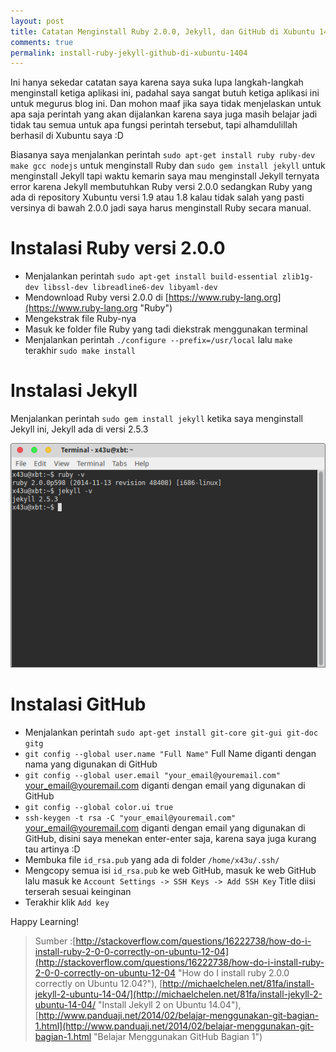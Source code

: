 ```yaml
---
layout: post
title: Catatan Menginstall Ruby 2.0.0, Jekyll, dan GitHub di Xubuntu 14.04
comments: true
permalink: install-ruby-jekyll-github-di-xubuntu-1404
---
```


Ini hanya sekedar catatan saya karena saya suka lupa langkah-langkah menginstall ketiga aplikasi ini, padahal saya sangat butuh ketiga aplikasi ini untuk megurus blog ini. Dan mohon maaf jika saya tidak menjelaskan untuk apa saja perintah yang akan dijalankan karena saya juga masih belajar jadi tidak tau semua untuk apa fungsi perintah tersebut, tapi alhamdulillah berhasil di Xubuntu saya :D

Biasanya saya menjalankan perintah `sudo apt-get install ruby ruby-dev make gcc nodejs` untuk menginstall Ruby dan `sudo gem install jekyll` untuk menginstall Jekyll tapi waktu kemarin saya mau menginstall Jekyll ternyata error karena Jekyll membutuhkan Ruby versi 2.0.0 sedangkan Ruby yang ada di repository Xubuntu versi 1.9 atau 1.8 kalau tidak salah yang pasti versinya di bawah 2.0.0 jadi saya harus menginstall Ruby secara manual.

# Instalasi Ruby versi 2.0.0
- Menjalankan perintah `sudo apt-get install build-essential zlib1g-dev libssl-dev libreadline6-dev libyaml-dev`
- Mendownload Ruby versi 2.0.0 di [https://www.ruby-lang.org](https://www.ruby-lang.org "Ruby")
- Mengekstrak file Ruby-nya
- Masuk ke folder file Ruby yang tadi diekstrak menggunakan terminal
- Menjalankan perintah `./configure --prefix=/usr/local` lalu `make` terakhir `sudo make install`

# Instalasi Jekyll
Menjalankan perintah `sudo gem install jekyll` ketika saya menginstall Jekyll ini, Jekyll ada di versi 2.5.3

![Ruby Jekyll](/assets/ruby-jekyll.png "Ruby Jekyll")

# Instalasi GitHub
- Menjalankan perintah `sudo apt-get install git-core git-gui git-doc gitg`
- `git config --global user.name "Full Name"` Full Name diganti dengan nama yang digunakan di GitHub
- `git config --global user.email "your_email@youremail.com"` your_email@youremail.com diganti dengan email yang digunakan di GitHub
- `git config --global color.ui true`
- `ssh-keygen -t rsa -C "your_email@youremail.com"` your_email@youremail.com diganti dengan email yang digunakan di GitHub, disini saya menekan enter-enter saja, karena saya juga kurang tau artinya :D
- Membuka file `id_rsa.pub` yang ada di folder `/home/x43u/.ssh/`
- Mengcopy semua isi `id_rsa.pub` ke web GitHub, masuk ke web GitHub lalu masuk ke `Account Settings -> SSH Keys -> Add SSH Key` Title diisi terserah sesuai keinginan
- Terakhir klik `Add key`

Happy Learning!

> Sumber :[http://stackoverflow.com/questions/16222738/how-do-i-install-ruby-2-0-0-correctly-on-ubuntu-12-04](http://stackoverflow.com/questions/16222738/how-do-i-install-ruby-2-0-0-correctly-on-ubuntu-12-04 "How do I install ruby 2.0.0 correctly on Ubuntu 12.04?"), [http://michaelchelen.net/81fa/install-jekyll-2-ubuntu-14-04/](http://michaelchelen.net/81fa/install-jekyll-2-ubuntu-14-04/ "Install Jekyll 2 on Ubuntu 14.04"), [http://www.panduaji.net/2014/02/belajar-menggunakan-git-bagian-1.html](http://www.panduaji.net/2014/02/belajar-menggunakan-git-bagian-1.html "Belajar Menggunakan GitHub Bagian 1")
